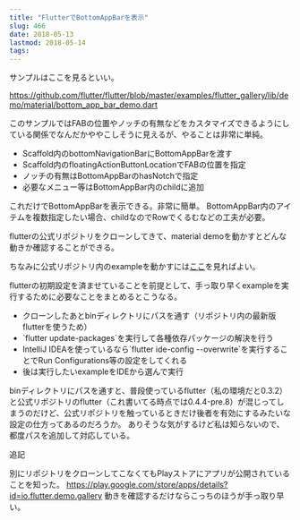 ```yaml
---
title: "FlutterでBottomAppBarを表示"
slug: 466
date: 2018-05-13
lastmod: 2018-05-14
tags: 
---
```


サンプルはここを見るといい。

<a href="https://github.com/flutter/flutter/blob/master/examples/flutter_gallery/lib/demo/material/bottom_app_bar_demo.dart">https://github.com/flutter/flutter/blob/master/examples/flutter_gallery/lib/demo/material/bottom_app_bar_demo.dart</a>

このサンプルではFABの位置やノッチの有無などをカスタマイズできるようにしている関係でなんだかややこしそうに見えるが、やることは非常に単純。

<ul>
<li>Scaffold内のbottomNavigationBarにBottomAppBarを渡す</li>
<li>Scaffold内のfloatingActionButtonLocationでFABの位置を指定</li>
<li>ノッチの有無はBottomAppBarのhasNotchで指定</li>
<li>必要なメニュー等はBottomAppBar内のchildに追加</li>
</ul>

これだけでBottomAppBarを表示できる。非常に簡単。
BottomAppBar内のアイテムを複数指定したい場合、childなのでRowでくるむなどの工夫が必要。

flutterの公式リポジトリをクローンしてきて、material demoを動かすとどんな動きか確認することができる。

ちなみに公式リポジトリ内のexampleを動かすには<a href="https://github.com/flutter/flutter/blob/master/CONTRIBUTING.md">ここ</a>を見ればよい。

flutterの初期設定を済ませていることを前提として、手っ取り早くexampleを実行するために必要なことをまとめるとこうなる。

<ul>
<li>クローンしたあとbinディレクトリにパスを通す（リポジトリ内の最新版flutterを使うため）</li>
<li>`flutter update-packages`を実行して各種依存パッケージの解決を行う</li>
<li>IntelliJ IDEAを使っているなら`flutter ide-config --overwrite`を実行することでRun Configurations等の設定をしてくれる</li>
<li>後は実行したいexampleをIDEから選んで実行</li>
</ul>

binディレクトリにパスを通すと、普段使っているflutter（私の環境だと0.3.2）と公式リポジトリのflutter（これ書いてる時点では0.4.4-pre.8）が混じってしまうのだけど、公式リポジトリを触っているときだけ後者を有効にするみたいな設定の仕方ってあるのだろうか。
ありそうな気がするけど私は知らないので、都度パスを追加して対応している。

追記

別にリポジトリをクローンしてこなくてもPlayストアにアプリが公開されていることを知った。
<a href="https://play.google.com/store/apps/details?id=io.flutter.demo.gallery">https://play.google.com/store/apps/details?id=io.flutter.demo.gallery</a>
動きを確認するだけならこっちのほうが手っ取り早い。


  
